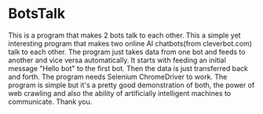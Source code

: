 # BotsTalk
This is a program that makes 2 bots talk to each other.
This a simple yet interesting program that makes two online AI chatbots(from cleverbot.com) talk to each other. 
The program just takes data from one bot and feeds to another and vice versa automatically. It starts with feeding an initial message "Hello bot" to the first bot.
Then the data is just transferred back and forth.
The program needs Selenium ChromeDriver to work.
The program is simple but it's a pretty good demonstration of both, the power of web crawling and also the ability of artificially intelligent machines to communicate.
Thank you.
